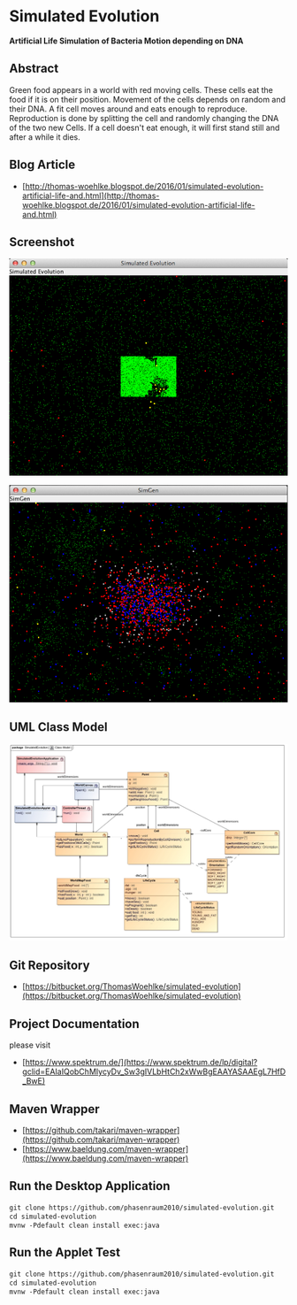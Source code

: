 Simulated Evolution
===================

**Artificial Life Simulation of Bacteria Motion depending on DNA**

Abstract
--------

Green food appears in a world with red moving cells. These cells eat the food if it is on their position.
Movement of the cells depends on random and their DNA. A fit cell moves around and eats enough to reproduce.
Reproduction is done by splitting the cell and randomly changing the DNA of the two new Cells.
If a cell doesn't eat enough, it will first stand still and after a while it dies.

Blog Article 
------------
* [http://thomas-woehlke.blogspot.de/2016/01/simulated-evolution-artificial-life-and.html](http://thomas-woehlke.blogspot.de/2016/01/simulated-evolution-artificial-life-and.html)

Screenshot
----------

![Early Screen](./src/site/resources/img/screen1.png)

![Later Screen](./src/site/resources/img/screen2.png)


UML Class Model
---------------

![UML Class Model](./src/site/resources/img/Class_Model.jpg)


Git Repository
-----------------
* [https://bitbucket.org/ThomasWoehlke/simulated-evolution](https://bitbucket.org/ThomasWoehlke/simulated-evolution)

Project Documentation
---------------------
please visit 

* [https://www.spektrum.de/](https://www.spektrum.de/lp/digital?gclid=EAIaIQobChMIycyDv_Sw3gIVLbHtCh2xWwBgEAAYASAAEgL7HfD_BwE)

Maven Wrapper
-------------
* [https://github.com/takari/maven-wrapper](https://github.com/takari/maven-wrapper) 
* [https://www.baeldung.com/maven-wrapper](https://www.baeldung.com/maven-wrapper) 

Run the Desktop Application
---------------------------

```
git clone https://github.com/phasenraum2010/simulated-evolution.git
cd simulated-evolution
mvnw -Pdefault clean install exec:java
```

Run the Applet Test
-------------------
```
git clone https://github.com/phasenraum2010/simulated-evolution.git
cd simulated-evolution
mvnw -Pdefault clean install exec:java
```


